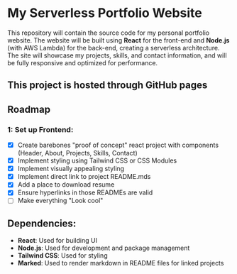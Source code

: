 # My Serverless Portfolio Website

This repository will contain the source code for my personal portfolio website. The website will be built using **React** for the front-end and **Node.js** (with AWS Lambda) for the back-end, creating a serverless architecture. The site will showcase my projects, skills, and contact information, and will be fully responsive and optimized for performance.

## This project is hosted through GitHub pages

## Roadmap

### 1: Set up Frontend:
- [X] Create barebones "proof of concept" react project with components (Header, About, Projects, Skills, Contact)
- [X] Implement styling using Tailwind CSS or CSS Modules
- [X] Implement visually appealing styling
- [X] Implement direct link to project README.mds
- [X] Add a place to download resume
- [X] Ensure hyperlinks in those READMEs are valid
- [ ] Make everything "Look cool"

## Dependencies:
- **React**: Used for building UI
- **Node.js**: Used for development and package management
- **Tailwind CSS**: Used for styling
- **Marked**: Used to render markdown in README files for linked projects
